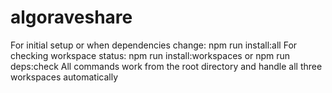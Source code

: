 # algoraveshare

For initial setup or when dependencies change: npm run install:all
For checking workspace status: npm run install:workspaces or npm run deps:check
All commands work from the root directory and handle all three workspaces automatically
